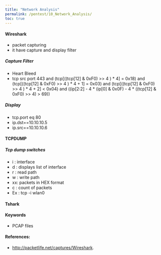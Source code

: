 ```yaml
---
title: "Network Analysis"
permalink: /pentest/10_Network_Analysis/
toc: true
---
```


#### Wireshark 
- packet capturing 
- it have capture and display filter

##### Capture Filter
- Heart Bleed 
- tcp src port 443 and (tcp[((tcp[12] & 0xF0) >> 4 ) * 4] = 0x18) and (tcp[((tcp[12] & 0xF0) >> 4 ) * 4 + 1] = 0x03) and (tcp[((tcp[12] & 0xF0) >> 4 ) * 4 + 2] < 0x04) and ((ip[2:2] - 4 * (ip[0] & 0x0F)  - 4 * ((tcp[12] & 0xF0) >> 4) > 69))

##### Display 
- tcp.port eq 80
- ip.dst==10.10.10.5
- ip.src==10.10.10.6


#### TCPDUMP
##### Tcp dump switches 
- i : interface
- d : displays list of interface
- r : read path
- w : write path
- xx: packets in HEX format 
- c : count of packets
- Ex : tcp -i wlan0

#### Tshark
#### Keywords
- PCAP files

#### References:
- http://packetlife.net/captures/Wireshark. 
